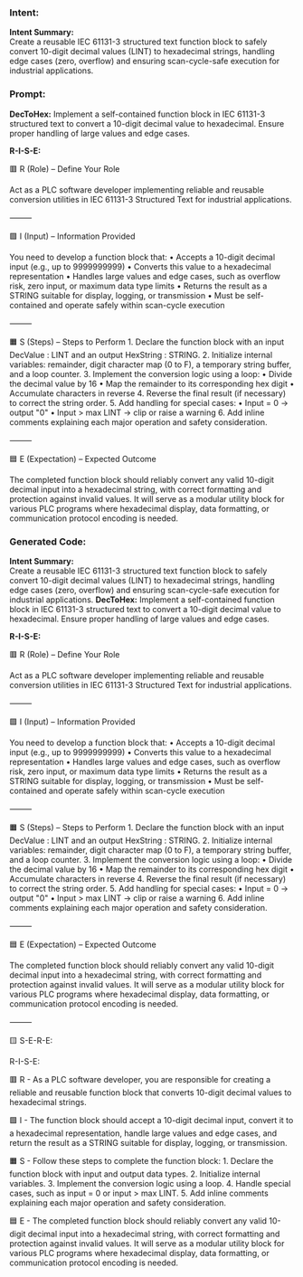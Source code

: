 ### Intent:
**Intent Summary:**  
Create a reusable IEC 61131-3 structured text function block to safely convert 10-digit decimal values (LINT) to hexadecimal strings, handling edge cases (zero, overflow) and ensuring scan-cycle-safe execution for industrial applications.

### Prompt:
**DecToHex:**
Implement a self-contained function block in IEC 61131-3 structured text to convert a 10-digit decimal value to hexadecimal. Ensure proper handling of large values and edge cases.

**R-I-S-E:**

🟥 R (Role) – Define Your Role

Act as a PLC software developer implementing reliable and reusable conversion utilities in IEC 61131-3 Structured Text for industrial applications.

⸻

🟩 I (Input) – Information Provided

You need to develop a function block that:
	•	Accepts a 10-digit decimal input (e.g., up to 9999999999)
	•	Converts this value to a hexadecimal representation
	•	Handles large values and edge cases, such as overflow risk, zero input, or maximum data type limits
	•	Returns the result as a STRING suitable for display, logging, or transmission
	•	Must be self-contained and operate safely within scan-cycle execution

⸻

🟧 S (Steps) – Steps to Perform
	1.	Declare the function block with an input DecValue : LINT and an output HexString : STRING.
	2.	Initialize internal variables: remainder, digit character map (0 to F), a temporary string buffer, and a loop counter.
	3.	Implement the conversion logic using a loop:
	•	Divide the decimal value by 16
	•	Map the remainder to its corresponding hex digit
	•	Accumulate characters in reverse
	4.	Reverse the final result (if necessary) to correct the string order.
	5.	Add handling for special cases:
	•	Input = 0 → output "0"
	•	Input > max LINT → clip or raise a warning
	6.	Add inline comments explaining each major operation and safety consideration.

⸻

🟦 E (Expectation) – Expected Outcome

The completed function block should reliably convert any valid 10-digit decimal input into a hexadecimal string, with correct formatting and protection against invalid values. It will serve as a modular utility block for various PLC programs where hexadecimal display, data formatting, or communication protocol encoding is needed.

### Generated Code:
**Intent Summary:**  
Create a reusable IEC 61131-3 structured text function block to safely convert 10-digit decimal values (LINT) to hexadecimal strings, handling edge cases (zero, overflow) and ensuring scan-cycle-safe execution for industrial applications.
**DecToHex:**
Implement a self-contained function block in IEC 61131-3 structured text to convert a 10-digit decimal value to hexadecimal. Ensure proper handling of large values and edge cases.

**R-I-S-E:**

🟥 R (Role) – Define Your Role

Act as a PLC software developer implementing reliable and reusable conversion utilities in IEC 61131-3 Structured Text for industrial applications.

⸻

🟩 I (Input) – Information Provided

You need to develop a function block that:
	•	Accepts a 10-digit decimal input (e.g., up to 9999999999)
	•	Converts this value to a hexadecimal representation
	•	Handles large values and edge cases, such as overflow risk, zero input, or maximum data type limits
	•	Returns the result as a STRING suitable for display, logging, or transmission
	•	Must be self-contained and operate safely within scan-cycle execution

⸻

🟧 S (Steps) – Steps to Perform
	1.	Declare the function block with an input DecValue : LINT and an output HexString : STRING.
	2.	Initialize internal variables: remainder, digit character map (0 to F), a temporary string buffer, and a loop counter.
	3.	Implement the conversion logic using a loop:
	•	Divide the decimal value by 16
	•	Map the remainder to its corresponding hex digit
	•	Accumulate characters in reverse
	4.	Reverse the final result (if necessary) to correct the string order.
	5.	Add handling for special cases:
	•	Input = 0 → output "0"
	•	Input > max LINT → clip or raise a warning
	6.	Add inline comments explaining each major operation and safety consideration.

⸻

🟦 E (Expectation) – Expected Outcome

The completed function block should reliably convert any valid 10-digit decimal input into a hexadecimal string, with correct formatting and protection against invalid values. It will serve as a modular utility block for various PLC programs where hexadecimal display, data formatting, or communication protocol encoding is needed.

⸻

🟨 S-E-R-E:

R-I-S-E:

🟥 R - As a PLC software developer, you are responsible for creating a reliable and reusable function block that converts 10-digit decimal values to hexadecimal strings.

🟩 I - The function block should accept a 10-digit decimal input, convert it to a hexadecimal representation, handle large values and edge cases, and return the result as a STRING suitable for display, logging, or transmission.

🟧 S - Follow these steps to complete the function block:
	1. Declare the function block with input and output data types.
	2. Initialize internal variables.
	3. Implement the conversion logic using a loop.
	4. Handle special cases, such as input = 0 or input > max LINT.
	5. Add inline comments explaining each major operation and safety consideration.

🟦 E - The completed function block should reliably convert any valid 10-digit decimal input into a hexadecimal string, with correct formatting and protection against invalid values. It will serve as a modular utility block for various PLC programs where hexadecimal display, data formatting, or communication protocol encoding is needed.
